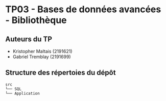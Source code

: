 # TP03 - Bases de données avancées - Bibliothèque

## Auteurs du TP

- Kristopher Maltais (2191621)
- Gabriel Tremblay (2191699)

## Structure des répertoies du dépôt

```
src
└── SQL
└── Application
```
